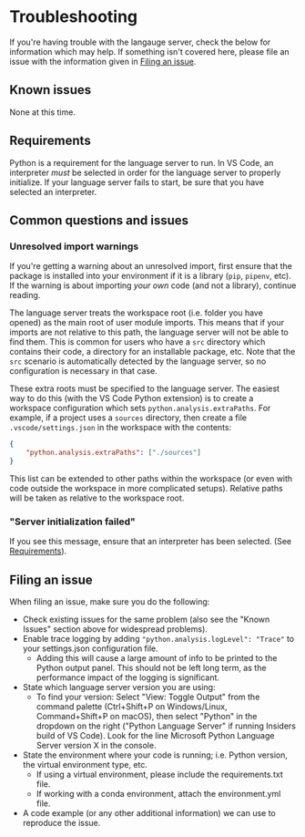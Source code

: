# Troubleshooting

If you're having trouble with the langauge server, check the below for information which
may help. If something isn't covered here, please file an issue with the information given
in [Filing an issue](#filing-an-issue).


## Known issues

None at this time.


## Requirements

Python is a requirement for the language server to run. In VS Code, an interpreter
_must_ be selected in order for the language server to properly initialize. If your
language server fails to start, be sure that you have selected an interpreter.


## Common questions and issues

### Unresolved import warnings

If you're getting a warning about an unresolved import, first ensure that the
package is installed into your environment if it is a library (`pip`, `pipenv`, etc).
If the warning is about importing _your own_ code (and not a library), continue reading.

The language server treats the workspace root (i.e. folder you have opened) as
the main root of user module imports. This means that if your imports are not relative
to this path, the language server will not be able to find them. This is common
for users who have a `src` directory which contains their code, a directory for
an installable package, etc. Note that the `src` scenario is automatically detected
by the language server, so no configuration is necessary in that case.

These extra roots must be specified to the language server. The easiest way to
do this (with the VS Code Python extension) is to create a workspace configuration
which sets `python.analysis.extraPaths`. For example, if a project uses a
`sources` directory, then create a file `.vscode/settings.json` in the workspace
with the contents:


```json
{
    "python.analysis.extraPaths": ["./sources"]
}
```

This list can be extended to other paths within the workspace (or even with
code outside the workspace in more complicated setups). Relative paths will
be taken as relative to the workspace root.


### "Server initialization failed"

If you see this message, ensure that an interpreter has been selected. (See [Requirements](#requirements)).


## Filing an issue

When filing an issue, make sure you do the following:

- Check existing issues for the same problem (also see the "Known Issues" section above for widespread problems).
- Enable trace logging by adding `"python.analysis.logLevel": "Trace"` to your settings.json configuration file.
    - Adding this will cause a large amount of info to be printed to the Python output panel.
    This should not be left long term, as the performance impact of the logging is significant.
- State which language server version you are using: 
    -   To find your version: Select "View: Toggle Output" from the command palette (Ctrl+Shift+P on Windows/Linux, Command+Shift+P on macOS), then select "Python" in the dropdown on the right ("Python Language Server" if running Insiders build of VS Code). Look for the line Microsoft Python Language Server version X in the console.
- State the environment where your code is running; i.e. Python version, the virtual environment type, etc.
    - If using a virtual environment, please include the requirements.txt file.
    - If working with a conda environment, attach the environment.yml file.
- A code example (or any other additional information) we can use to reproduce the issue.
